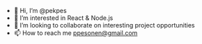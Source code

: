 - 👋 Hi, I’m @pekpes
- 👀 I’m interested in React & Node.js
- 💞️ I’m looking to collaborate on interesting project opportunities
- 📫 How to reach me ppesonen@gmail.com


